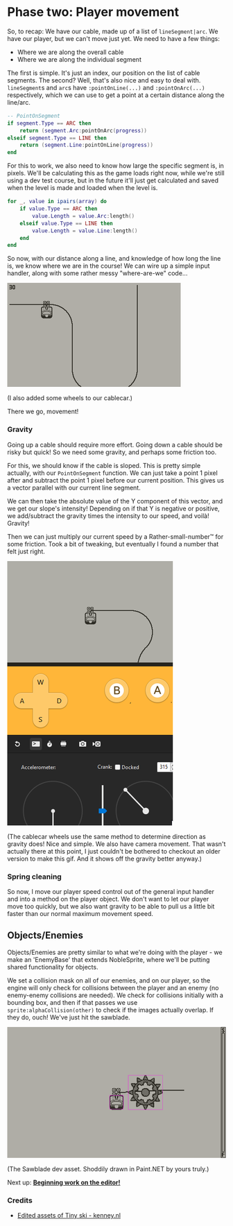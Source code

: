 # Phase two: Player movement

So, to recap: We have our cable, made up of a list of `lineSegment|arc`. We have our player, but we can't move just yet. We need to have a few things:

- Where we are along the overall cable
- Where we are along the individual segment

The first is simple. It's just an index, our position on the list of cable segments. The second? Well, that's also nice and easy to deal with. `lineSegment`s and `arc`s have `:pointOnLine(...)` and `:pointOnArc(...)` respectively, which we can use to get a point at a certain distance along the line/arc.

```lua
-- PointOnSegment
if segment.Type == ARC then
    return (segment.Arc:pointOnArc(progress))
elseif segment.Type == LINE then
    return (segment.Line:pointOnLine(progress))
end
```

For this to work, we also need to know how large the specific segment is, in pixels. We'll be calculating this as the game loads right now, while we're still using a dev test course, but in the future it'll just get calculated and saved when the level is made and loaded when the level is. 

```lua
for _, value in ipairs(array) do
    if value.Type == ARC then
        value.Length = value.Arc:length()
    elseif value.Type == LINE then
        value.Length = value.Line:length()
    end
end
```

So now, with our distance along a line, and knowledge of how long the line is, we know where we are in the course! We can wire up a simple input handler, along with some rather messy "where-are-we" code...

![Movement!](./img/prototype2.png)

(I also added some wheels to our cablecar.)

There we go, movement!

### Gravity

Going up a cable should require more effort. Going down a cable should be risky but quick! So we need some gravity, and perhaps some friction too.

For this, we should know if the cable is sloped. This is pretty simple actually, with our `PointOnSegment` function. We can just take a point 1 pixel after and subtract the point 1 pixel before our current position. This gives us a vector parallel with our current line segment.

We can then take the absolute value of the Y component of this vector, and we get our slope's intensity! Depending on if that Y is negative or positive, we add/subtract the gravity times the intensity to our speed, and voilà! Gravity!

Then we can just multiply our current speed by a Rather-small-number™️ for some friction. Took a bit of tweaking, but eventually I found a number that felt just right.

![](./img/gravity.gif)

(The cablecar wheels use the same method to determine direction as gravity does! Nice and simple. We also have camera movement. That wasn't actually there at this point, I just couldn't be bothered to checkout an older version to make this gif. And it shows off the gravity better anyway.)

### Spring cleaning

So now, I move our player speed control out of the general input handler and into a method on the player object. We don't want to let our player move too quickly, but we also want gravity to be able to pull us a little bit faster than our normal maximum movement speed.

## Objects/Enemies

Objects/Enemies are pretty similar to what we're doing with the player - we make an 'EnemyBase' that extends NobleSprite, where we'll be putting shared functionality for objects.

We set a collision mask on all of our enemies, and on our player, so the engine will only check for collisions between the player and an enemy (no enemy-enemy collisions are needed). We check for collisions initially with a bounding box, and then if that passes we use `sprite:alphaCollision(other)` to check if the images actually overlap. If they do, ouch! We've just hit the sawblade.

![](./img/collision.png)

(The Sawblade dev asset. Shoddily drawn in Paint.NET by yours truly.)

Next up: [**Beginning work on the editor!**](./editor)

### Credits

- [Edited assets of Tiny ski - kenney.nl](https://kenney.nl/assets/tiny-ski)